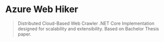 # Azure Web Hiker

> Distributed Cloud-Based Web Crawler .NET Core Implementation designed for scalability and extensibility. Based on Bachelor Thesis paper.
